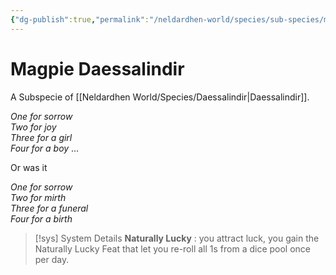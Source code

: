 ```yaml
---
{"dg-publish":true,"permalink":"/neldardhen-world/species/sub-species/magpie-daessalindir/"}
---
```


# Magpie Daessalindir
A Subspecie of [[Neldardhen World/Species/Daessalindir\|Daessalindir]].

_One for sorrow  
Two for joy  
Three for a girl  
Four for a boy_
…

Or was it  
  
_One for sorrow  
Two for mirth  
Three for a funeral  
Four for a birth_

> [!sys] System Details
> **Naturally Lucky** : you attract luck, you gain the Naturally Lucky Feat that let you re-roll all 1s from a dice pool once per day.